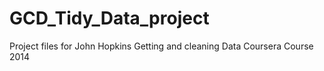GCD_Tidy_Data_project
=====================

Project files for John Hopkins Getting and cleaning Data Coursera Course 2014
